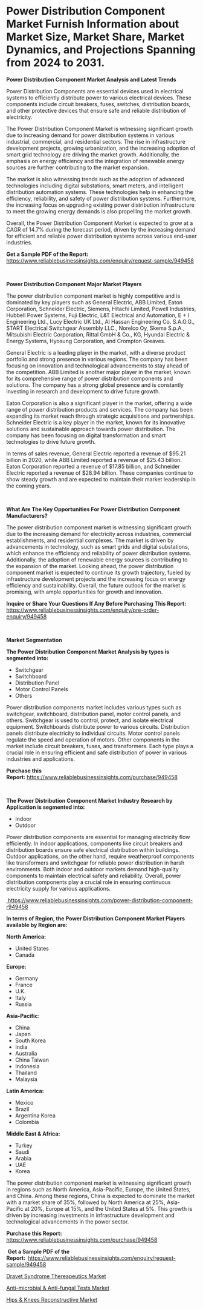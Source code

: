 <p><h1>Power Distribution Component Market Furnish Information about Market Size, Market Share, Market Dynamics, and Projections Spanning from 2024 to 2031.</h1></p><p><strong>Power Distribution Component Market Analysis and Latest Trends</strong></p>
<p><p>Power Distribution Components are essential devices used in electrical systems to efficiently distribute power to various electrical devices. These components include circuit breakers, fuses, switches, distribution boards, and other protective devices that ensure safe and reliable distribution of electricity.</p><p>The Power Distribution Component Market is witnessing significant growth due to increasing demand for power distribution systems in various industrial, commercial, and residential sectors. The rise in infrastructure development projects, growing urbanization, and the increasing adoption of smart grid technology are driving the market growth. Additionally, the emphasis on energy efficiency and the integration of renewable energy sources are further contributing to the market expansion.</p><p>The market is also witnessing trends such as the adoption of advanced technologies including digital substations, smart meters, and intelligent distribution automation systems. These technologies help in enhancing the efficiency, reliability, and safety of power distribution systems. Furthermore, the increasing focus on upgrading existing power distribution infrastructure to meet the growing energy demands is also propelling the market growth.</p><p>Overall, the Power Distribution Component Market is expected to grow at a CAGR of 14.7% during the forecast period, driven by the increasing demand for efficient and reliable power distribution systems across various end-user industries.</p></p>
<p><strong>Get a Sample PDF of the Report:&nbsp;</strong> <a href="https://www.reliablebusinessinsights.com/enquiry/request-sample/949458">https://www.reliablebusinessinsights.com/enquiry/request-sample/949458</a></p>
<p>&nbsp;</p>
<p><strong>Power Distribution Component Major Market Players</strong></p>
<p><p>The power distribution component market is highly competitive and is dominated by key players such as General Electric, ABB Limited, Eaton Corporation, Schneider Electric, Siemens, Hitachi Limited, Powell Industries, Hubbell Power Systems, Fuji Electric, L&T Electrical and Automation, E + I Engineering Ltd., Lucy Electric UK Ltd., Al Hassan Engineering Co. S.A.O.G., START Electrical Switchgear Assembly LLC., Norelco Oy, Skema S.p.A., Mitsubishi Electric Corporation, Rittal GmbH & Co., KG, Hyundai Electric & Energy Systems, Hyosung Corporation, and Crompton Greaves.</p><p>General Electric is a leading player in the market, with a diverse product portfolio and strong presence in various regions. The company has been focusing on innovation and technological advancements to stay ahead of the competition. ABB Limited is another major player in the market, known for its comprehensive range of power distribution components and solutions. The company has a strong global presence and is constantly investing in research and development to drive future growth.</p><p>Eaton Corporation is also a significant player in the market, offering a wide range of power distribution products and services. The company has been expanding its market reach through strategic acquisitions and partnerships. Schneider Electric is a key player in the market, known for its innovative solutions and sustainable approach towards power distribution. The company has been focusing on digital transformation and smart technologies to drive future growth.</p><p>In terms of sales revenue, General Electric reported a revenue of $95.21 billion in 2020, while ABB Limited reported a revenue of $25.43 billion. Eaton Corporation reported a revenue of $17.85 billion, and Schneider Electric reported a revenue of $28.94 billion. These companies continue to show steady growth and are expected to maintain their market leadership in the coming years.</p></p>
<p>&nbsp;</p>
<p><strong>What Are The Key Opportunities For Power Distribution Component Manufacturers?</strong></p>
<p><p>The power distribution component market is witnessing significant growth due to the increasing demand for electricity across industries, commercial establishments, and residential complexes. The market is driven by advancements in technology, such as smart grids and digital substations, which enhance the efficiency and reliability of power distribution systems. Additionally, the adoption of renewable energy sources is contributing to the expansion of the market. Looking ahead, the power distribution component market is expected to continue its growth trajectory, fueled by infrastructure development projects and the increasing focus on energy efficiency and sustainability. Overall, the future outlook for the market is promising, with ample opportunities for growth and innovation.</p></p>
<p><strong>Inquire or Share Your Questions If Any Before Purchasing This Report:</strong> <a href="https://www.reliablebusinessinsights.com/enquiry/pre-order-enquiry/949458">https://www.reliablebusinessinsights.com/enquiry/pre-order-enquiry/949458</a></p>
<p>&nbsp;</p>
<p><strong>Market Segmentation</strong></p>
<p><strong>The Power Distribution Component Market Analysis by types is segmented into:</strong></p>
<p><ul><li>Switchgear</li><li>Switchboard</li><li>Distribution Panel</li><li>Motor Control Panels</li><li>Others</li></ul></p>
<p><p>Power distribution components market includes various types such as switchgear, switchboard, distribution panel, motor control panels, and others. Switchgear is used to control, protect, and isolate electrical equipment. Switchboards distribute power to various circuits. Distribution panels distribute electricity to individual circuits. Motor control panels regulate the speed and operation of motors. Other components in the market include circuit breakers, fuses, and transformers. Each type plays a crucial role in ensuring efficient and safe distribution of power in various industries and applications.</p></p>
<p><strong>Purchase this Report:&nbsp;</strong><a href="https://www.reliablebusinessinsights.com/purchase/949458">https://www.reliablebusinessinsights.com/purchase/949458</a></p>
<p>&nbsp;</p>
<p><strong>The Power Distribution Component Market Industry Research by Application is segmented into:</strong></p>
<p><ul><li>Indoor</li><li>Outdoor</li></ul></p>
<p><p>Power distribution components are essential for managing electricity flow efficiently. In indoor applications, components like circuit breakers and distribution boards ensure safe electrical distribution within buildings. Outdoor applications, on the other hand, require weatherproof components like transformers and switchgear for reliable power distribution in harsh environments. Both indoor and outdoor markets demand high-quality components to maintain electrical safety and reliability. Overall, power distribution components play a crucial role in ensuring continuous electricity supply for various applications.</p></p>
<p><a href="https://www.reliablebusinessinsights.com/power-distribution-component-r949458">&nbsp;https://www.reliablebusinessinsights.com/power-distribution-component-r949458</a></p>
<p><strong>In terms of Region, the Power Distribution Component Market Players available by Region are:</strong></p>
<p>
    <p> <strong> North America: </strong>
        <ul>
            <li>United States</li>
            <li>Canada</li>
        </ul>
        </p> 
    <p> <strong> Europe: </strong>
        <ul>
            <li>Germany</li>
            <li>France</li>
            <li>U.K.</li>
            <li>Italy</li>
            <li>Russia</li>
        </ul>
        </p> 
    <p> <strong> Asia-Pacific: </strong>
        <ul>
            <li>China</li>
            <li>Japan</li>
            <li>South Korea</li>
            <li>India</li>
            <li>Australia</li>
            <li>China Taiwan</li>
            <li>Indonesia</li>
            <li>Thailand</li>
            <li>Malaysia</li>
        </ul>
        </p> 
    <p> <strong> Latin America: </strong>
        <ul>
            <li>Mexico</li>
            <li>Brazil</li>
            <li>Argentina Korea</li>
            <li>Colombia</li>
        </ul>
        </p> 
    <p> <strong> Middle East & Africa: </strong>
        <ul>
            <li>Turkey</li>
            <li>Saudi</li>
            <li>Arabia</li>
            <li>UAE</li>
            <li>Korea</li>
        </ul>
    </p>
    </p>
<p><p>The power distribution component market is witnessing significant growth in regions such as North America, Asia-Pacific, Europe, the United States, and China. Among these regions, China is expected to dominate the market with a market share of 35%, followed by North America at 25%, Asia-Pacific at 20%, Europe at 15%, and the United States at 5%. This growth is driven by increasing investments in infrastructure development and technological advancements in the power sector.</p></p>
<p><strong>Purchase this Report: </strong><a href="https://www.reliablebusinessinsights.com/purchase/949458">https://www.reliablebusinessinsights.com/purchase/949458</a></p>
<p>&nbsp;<strong>Get a Sample PDF of the Report:&nbsp;&nbsp;</strong><a href="https://www.reliablebusinessinsights.com/enquiry/request-sample/949458">https://www.reliablebusinessinsights.com/enquiry/request-sample/949458</a></p>
<p><strong></strong></p>
<p><p><a href="https://github.com/riwar777/Market-Research-Report-List-1/blob/main/dravet-syndrome-thereapeutics-market.md">Dravet Syndrome Thereapeutics Market</a></p><p><a href="https://github.com/ajohirul8010/Market-Research-Report-List-1/blob/main/anti-microbial-anti-fungal-tests-market.md">Anti-microbial & Anti-fungal Tests Market</a></p><p><a href="https://github.com/jahid123ahm/Market-Research-Report-List-1/blob/main/hips-knees-reconstructive-market.md">Hips & Knees Reconstructive Market</a></p></p>